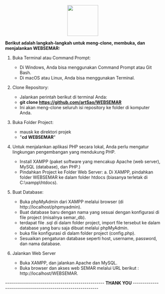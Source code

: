 <div id="header" align="center">
  <img src="https://media.giphy.com/media/M9gbBd9nbDrOTu1Mqx/giphy.gif" width="100"/>
</div>


**Berikut adalah langkah-langkah untuk meng-clone, membuka, dan menjalankan WEBSEMAR:**

1. Buka Terminal atau Command Prompt:
    - Di Windows, Anda bisa menggunakan Command Prompt atau Git Bash.
    - Di macOS atau Linux, Anda bisa menggunakan Terminal.

2. Clone Repository:
    - Jalankan perintah berikut di terminal Anda:
    - **git clone https://github.com/artSao/WEBSEMAR**
    - Ini akan meng-clone seluruh isi repository ke folder di komputer Anda.

3. Buka Folder Project:
    - mausk ke direktori projek
    - "**cd WEBSEMAR**"

4. Untuk menjalankan aplikasi PHP secara lokal, Anda perlu mengatur lingkungan pengembangan yang mendukung PHP.
    - Install XAMPP (paket software yang mencakup Apache (web server), MySQL (database), dan PHP.)
    - Pindahkan Project ke Folder Web Server:
        a. Di XAMPP, pindahkan folder WEBSEMAR ke dalam folder htdocs (biasanya terletak di C:\xampp\htdocs\).

5. Buat Database:
    - Buka phpMyAdmin dari XAMPP melalui browser (di http://localhost/phpmyadmin).
    - Buat database baru dengan nama yang sesuai dengan konfigurasi di file project (misalnya semar_db).
    - terdapat file .sql di dalam folder project, import file tersebut ke dalam database yang baru saja dibuat melalui phpMyAdmin.
    - buka file konfigurasi di dalam folder project (config.php).
    - Sesuaikan pengaturan database seperti host, username, password, dan nama database.

6. Jalankan Web Server
    - Buka XAMPP, dan jalankan Apache dan MySQL.
    - Buka browser dan akses web SEMAR melalui URL berikut : http://localhost/WEBSEMAR.
  

-------------------------------------------------- **THANK YOU** ------------------------------------------------------------
